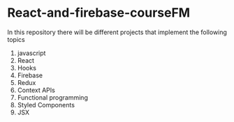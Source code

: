 # React-and-firebase-courseFM

In this repository there will be different projects that implement the following topics
1. javascript
2. React
3. Hooks
4. Firebase
5. Redux
6. Context APIs
7. Functional programming
8. Styled Components
9. JSX
